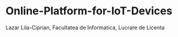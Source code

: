 # Online-Platform-for-IoT-Devices
Lazar Lila-Ciprian, Facultatea de Informatica, Lucrare de Licenta
